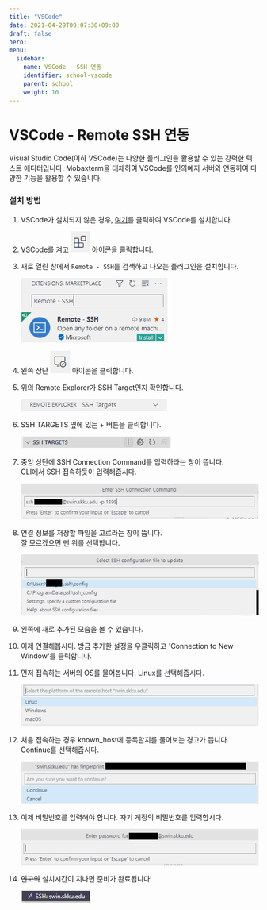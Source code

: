 ```yaml
---
title: "VSCode"
date: 2021-04-29T00:07:30+09:00
draft: false
hero: 
menu:
  sidebar:
    name: VSCode - SSH 연동
    identifier: school-vscode
    parent: school
    weight: 10
---
```


# VSCode - Remote SSH 연동

Visual Studio Code(이하 VSCode)는 다양한 플러그인을 활용할 수 있는 강력한 텍스트 에디터입니다. Mobaxterm을 대체하여 VSCode를 인의예지 서버와 연동하여 다양한 기능을 활용할 수 있습니다.

### 설치 방법
1. VSCode가 설치되지 않은 경우, [여기](https://code.visualstudio.com/)를 클릭하여 VSCode를 설치합니다.
2. VSCode를 켜고 ![icon_plugin](./images/icon_plugin.PNG) 아이콘을 클릭합니다.
3. 새로 열린 창에서 ```Remote - SSH```를 검색하고 나오는 플러그인을 설치합니다.
   

   ![search_ssh](./images/search_ssh.PNG)


4. 왼쪽 상단 ![icon_remote](./images/icon_remote.PNG) 아이콘을 클릭합니다.
5. 위의 Remote Explorer가 SSH Target인지 확인합니다.
   
   ![result_explorer](./images/result_explorer.PNG)

6. SSH TARGETS 옆에 있는 + 버튼을 클릭합니다.

   ![add_ssh_tagert](./images/icon_add_connection.PNG)

7. 중앙 상단에 SSH Connection Command를 입력하라는 창이 뜹니다.<br>
   CLI에서 SSH 접속하듯이 입력해줍시다.
    
   ![cmd_ssh_connection](./images/cmd_ssh_connection.png)

8. 연결 정보를 저장할 파일을 고르라는 창이 뜹니다. <br>
   잘 모르겠으면 맨 위를 선택합니다.

   ![cmd_ssh_save](./images/cmd_ssh_save.png)
  
9.  왼쪽에 새로 추가된 모습을 볼 수 있습니다.
10. 이제 연결해봅시다. 방금 추가한 설정을 우클릭하고 'Connection to New Window'를 클릭합니다.
11. 먼저 접속하는 서버의 OS를 물어봅니다. Linux를 선택해줍시다.

    ![cmd_ssh_connection](./images/cmd_ssh_connect_os.PNG)

12. 처음 접속하는 경우 known_host에 등록할지를 물어보는 경고가 뜹니다. Continue를 선택해줍시다.
    
    ![cmd_ssh_fingerprint](./images/cmd_ssh_connect_add_fingerprint.png)

13. 이제 비밀번호를 입력해야 합니다. 자기 계정의 비밀번호를 입력합시다.
    
    ![cmd_ssh_password](./images/cmd_ssh_connect_pw.png)
14. ~~인고의~~ 설치시간이 지나면 준비가 완료됩니다!

    ![result_connection](./images/result_connection.PNG)

